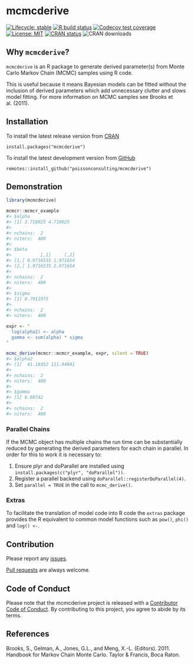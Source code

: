
<!-- README.md is generated from README.Rmd. Please edit that file -->

# mcmcderive

<!-- badges: start -->

[![Lifecycle:
stable](https://img.shields.io/badge/lifecycle-stable-brightgreen.svg)](https://lifecycle.r-lib.org/articles/stages.html#stable)
[![R build
status](https://github.com/poissonconsulting/mcmcderive/workflows/R-CMD-check/badge.svg)](https://github.com/poissonconsulting/mcmcderive/actions)
[![Codecov test
coverage](https://codecov.io/gh/poissonconsulting/mcmcderive/branch/master/graph/badge.svg)](https://codecov.io/gh/poissonconsulting/mcmcderive?branch=master)
[![License:
MIT](https://img.shields.io/badge/License-MIT-green.svg)](https://opensource.org/licenses/MIT)
[![CRAN
status](https://www.r-pkg.org/badges/version/mcmcderive)](https://cran.r-project.org/package=mcmcderive)
![CRAN downloads](http://cranlogs.r-pkg.org/badges/mcmcderive)
<!-- badges: end -->

## Why `mcmcderive`?

`mcmcderive` is an R package to generate derived parameter(s) from Monte
Carlo Markov Chain (MCMC) samples using R code.

This is useful because it means Bayesian models can be fitted without
the inclusion of derived parameters which add unnecessary clutter and
slows model fitting. For more information on MCMC samples see Brooks et
al. (2011).

## Installation

To install the latest release version from
[CRAN](https://cran.r-project.org/package=mcmcderive)

    install.packages("mcmcderive")

To install the latest development version from
[GitHub](https://github.com/poissonconsulting/mcmcderive)

    remotes::install_github("poissonconsulting/mcmcderive")

## Demonstration

``` r
library(mcmcderive)

mcmcr::mcmcr_example
#> $alpha
#> [1] 3.718025 4.718025
#> 
#> nchains:  2 
#> niters:  400 
#> 
#> $beta
#>           [,1]     [,2]
#> [1,] 0.9716535 1.971654
#> [2,] 1.9716535 2.971654
#> 
#> nchains:  2 
#> niters:  400 
#> 
#> $sigma
#> [1] 0.7911975
#> 
#> nchains:  2 
#> niters:  400

expr <- "
  log(alpha2) <- alpha
  gamma <- sum(alpha) * sigma
"

mcmc_derive(mcmcr::mcmcr_example, expr, silent = TRUE)
#> $alpha2
#> [1]  41.18352 111.94841
#> 
#> nchains:  2 
#> niters:  400 
#> 
#> $gamma
#> [1] 6.60742
#> 
#> nchains:  2 
#> niters:  400
```

### Parallel Chains

If the MCMC object has multiple chains the run time can be substantially
reduced by generating the derived parameters for each chain in parallel.
In order for this to work it is necessary to:

1.  Ensure plyr and doParallel are installed using
    `install.packages(c("plyr", "doParallel"))`.
2.  Register a parallel backend using
    `doParallel::registerDoParallel(4)`.
3.  Set `parallel = TRUE` in the call to `mcmc_derive()`.

### Extras

To facilitate the translation of model code into R code the `extras`
package provides the R equivalent to common model functions such as
`pow()`, `phi()` and `log() <-`.

## Contribution

Please report any
[issues](https://github.com/poissonconsulting/mcmcderive/issues).

[Pull requests](https://github.com/poissonconsulting/mcmcderive/pulls)
are always welcome.

## Code of Conduct

Please note that the mcmcderive project is released with a [Contributor
Code of
Conduct](https://contributor-covenant.org/version/2/0/CODE_OF_CONDUCT.html).
By contributing to this project, you agree to abide by its terms.

## References

Brooks, S., Gelman, A., Jones, G.L., and Meng, X.-L. (Editors). 2011.
Handbook for Markov Chain Monte Carlo. Taylor & Francis, Boca Raton.
